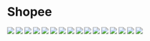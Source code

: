 # Shopee

<img src='images/1.png'>
<img src='images/2.png'>
<img src='images/3.png'>
<img src='images/4.png'>
<img src='images/5.png'>
<img src='images/6.png'>
<img src='images/7.png'>
<img src='images/8.png'>
<img src='images/9.png'>
<img src='images/10.png'>
<img src='images/11.png'>
<img src='images/features.png'>
<img src='images/model.png'>
<img src='images/result.png'>
<img src='images/13.png'>
<img src='images/14.png'>





